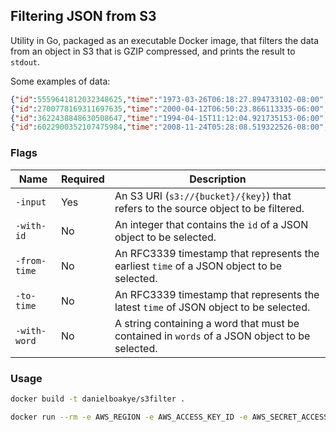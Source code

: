 ## Filtering JSON from S3

Utility in Go, packaged as an executable Docker image, that filters the data from an object in S3 that is GZIP compressed, and prints the result to `stdout`.

Some examples of data:

```json
{"id":5559641812032348625,"time":"1973-03-26T06:18:27.894733102-08:00","words":["scarfing","chip","nuke"]}
{"id":2700778169311697635,"time":"2000-04-12T06:50:23.866113335-06:00","words":["bouncier"]}
{"id":3622438848630508647,"time":"1994-04-15T11:12:04.921735153-06:00","words":["payoffs","winters"]}
{"id":6022900352107475984,"time":"2008-11-24T05:28:08.519322526-08:00","words":["astringency","entertain"]}
```

### Flags

| Name         | Required | Description                                                                                   |
| ------------ | -------- | --------------------------------------------------------------------------------------------- |
| `-input`     | Yes      | An S3 URI (`s3://{bucket}/{key}`) that refers to the source object to be filtered.            |
| `-with-id`   | No       | An integer that contains the `id` of a JSON object to be selected.                            |
| `-from-time` | No       | An RFC3339 timestamp that represents the earliest `time` of a JSON object to be selected.     |
| `-to-time`   | No       | An RFC3339 timestamp that represents the latest `time` of JSON object to be selected.         |
| `-with-word` | No       | A string containing a word that must be contained in `words` of a JSON object to be selected. |

### Usage

```bash
docker build -t danielboakye/s3filter .

docker run --rm -e AWS_REGION -e AWS_ACCESS_KEY_ID -e AWS_SECRET_ACCESS_KEY danielboakye/s3filter -input s3://sample-data/data.ndjson.gz -from-time=2000-01-01T00:00:00Z -to-time=2001-01-01T00:00:00Z -with-word=payoffs
```
